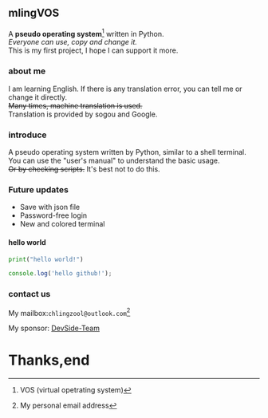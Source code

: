 ## mlingVOS  ##  
A **pseudo operating system**[^1] written in Python.  
_Everyone can use, copy and change it._  
This is my first project, I hope I can support it more. 

### about me ###  
I am learning English. If there is any translation error, you can tell me or change it directly.  
~~Many times, machine translation is used.~~  
Translation is provided by sogou and Google.
### introduce ###
A pseudo operating system written by Python, similar to a shell terminal.
You can use the "user's manual" to understand the basic usage.  
~~Or by checking scripts.~~
It's best not to do this.  
###
### Future updates ###
* Save with json file
* Password-free login
* New and colored terminal

#### hello world ###

```Python
print("hello world!")
```
```Javascript
console.log('hello github!');
```

### contact us ###
My mailbox:`chlingzool@outlook.com`[^2]
[^1]: VOS (virtual opetrating system)
[^2]: My personal email address


My sponsor: [DevSide-Team](https://teamside.dev/)

# Thanks,end #